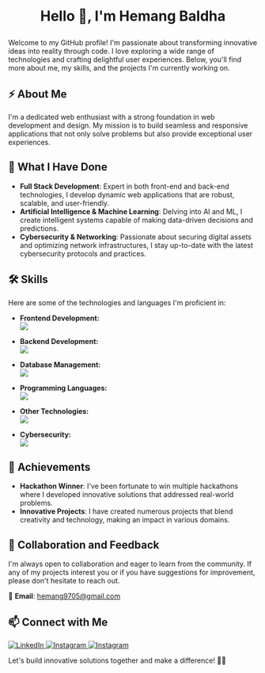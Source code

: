# <p align="center">Hello 👋, I'm Hemang Baldha</p>

Welcome to my GitHub profile! I'm passionate about transforming innovative ideas into reality through code. I love exploring a wide range of technologies and crafting delightful user experiences. Below, you'll find more about me, my skills, and the projects I'm currently working on.

## ⚡ About Me

I'm a dedicated web enthusiast with a strong foundation in web development and design. My mission is to build seamless and responsive applications that not only solve problems but also provide exceptional user experiences.

## 🚀 What I Have Done
- **Full Stack Development**: Expert in both front-end and back-end technologies, I develop dynamic web applications that are robust, scalable, and user-friendly.
- **Artificial Intelligence & Machine Learning**: Delving into AI and ML, I create intelligent systems capable of making data-driven decisions and predictions.
- **Cybersecurity & Networking**: Passionate about securing digital assets and optimizing network infrastructures, I stay up-to-date with the latest cybersecurity protocols and practices.

## 🛠 Skills

Here are some of the technologies and languages I'm proficient in:

- **Frontend Development:**<br/>
  <img src="https://skillicons.dev/icons?i=nextjs,react,js,tailwindcss,angular,bootstrap,svg"/>

- **Backend Development:**<br/>
  <img src="https://skillicons.dev/icons?i=nodejs,java,python,express,dart,php,laravel,tensorflow"/>

- **Database Management:**<br/>
  <img src="https://skillicons.dev/icons?i=mongodb,mysql,firebase"/>

- **Programming Languages:**<br/>
  <img src="https://skillicons.dev/icons?i=c,cpp"/>

- **Other Technologies:**<br/>
  <img src="https://skillicons.dev/icons?i=flutter,github,git,linux,powershell,figma,postman,npm,wordpress,svg"/>

- **Cybersecurity:**<br/>
  <img src="https://skillicons.dev/icons?i=kali,"/>
## 💼 Achievements

- **Hackathon Winner**: I've been fortunate to win multiple hackathons where I developed innovative solutions that addressed real-world problems.
- **Innovative Projects**: I have created numerous projects that blend creativity and technology, making an impact in various domains.

## 🤝 Collaboration and Feedback

I'm always open to collaboration and eager to learn from the community. If any of my projects interest you or if you have suggestions for improvement, please don't hesitate to reach out.

📧 **Email**: hemang9705@gmail.com

## 📫 Connect with Me

<a href="https://www.linkedin.com/in/hemang-baldha-b75a0b257" target="_blank">
    <img src="https://skillicons.dev/icons?i=linkedin" alt="LinkedIn"/>
</a>
<a href="https://www.instagram.com/hemang_patel__" target="_blank">
    <img src="https://skillicons.dev/icons?i=instagram" alt="Instagram"/>
</a>
<a href="https://x.com/hemang9705" target="_blank">
    <img src="https://skillicons.dev/icons?i=twitter" alt="Instagram"/>
</a>

Let's build innovative solutions together and make a difference! 🚀✨
